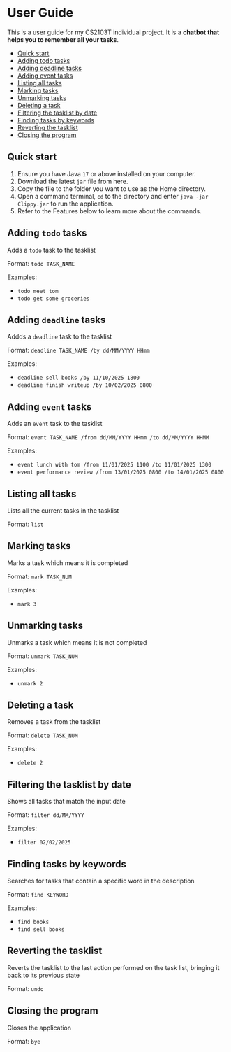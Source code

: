 # User Guide

This is a user guide for my CS2103T individual project. It is a **chatbot that helps you to remember all your tasks**.

- [Quick start](#quick-start)
- [Adding todo tasks](#adding-todo-tasks)
- [Adding deadline tasks](#adding-deadline-tasks)
- [Adding event tasks](#adding-event-tasks)
- [Listing all tasks](#listing-all-tasks)
- [Marking tasks](#marking-tasks)
- [Unmarking tasks](#unmarking-tasks)
- [Deleting a task](#deleting-a-task)
- [Filtering the tasklist by date](#filtering-the-tasklist-by-date)
- [Finding tasks by keywords](#finding-tasks-by-keywords)
- [Reverting the tasklist](#reverting-the-tasklist)
- [Closing the program](#closing-the-program)

## Quick start
1. Ensure you have Java `17` or above installed on your computer.
2. Download the latest `jar` file from here.
3. Copy the file to the folder you want to use as the Home directory.
4. Open a command terminal, `cd` to the directory and enter `java -jar Clippy.jar` to run the application.
5. Refer to the Features below to learn more about the commands.

## Adding `todo` tasks
Adds a `todo` task to the tasklist

Format: `todo TASK_NAME`

Examples:
- `todo meet tom`
- `todo get some groceries`

## Adding `deadline` tasks
Addds a `deadline` task to the tasklist

Format: `deadline TASK_NAME /by dd/MM/YYYY HHmm`

Examples:
- `deadline sell books /by 11/10/2025 1800`
- `deadline finish writeup /by 10/02/2025 0800`

## Adding `event` tasks
Adds an `event` task to the tasklist

Format: `event TASK_NAME /from dd/MM/YYYY HHmm /to dd/MM/YYYY HHMM`

Examples:
- `event lunch with tom /from 11/01/2025 1100 /to 11/01/2025 1300`
- `event performance review /from 13/01/2025 0800 /to 14/01/2025 0800`

## Listing all tasks
Lists all the current tasks in the tasklist

Format: `list`

## Marking tasks
Marks a task which means it is completed

Format: `mark TASK_NUM`

Examples:
- `mark 3`

## Unmarking tasks
Unmarks a task which means it is not completed

Format: `unmark TASK_NUM`

Examples:
- `unmark 2`

## Deleting a task
Removes a task from the tasklist

Format: `delete TASK_NUM`

Examples:
- `delete 2`

## Filtering the tasklist by date
Shows all tasks that match the input date

Format: `filter dd/MM/YYYY`

Examples:
- `filter 02/02/2025`

## Finding tasks by keywords
Searches for tasks that contain a specific word in the description

Format: `find KEYWORD`

Examples:
- `find books`
- `find sell books`

## Reverting the tasklist
Reverts the tasklist to the last action performed on the task list, bringing it back to its previous state

Format: `undo`

## Closing the program
Closes the application

Format: `bye`
